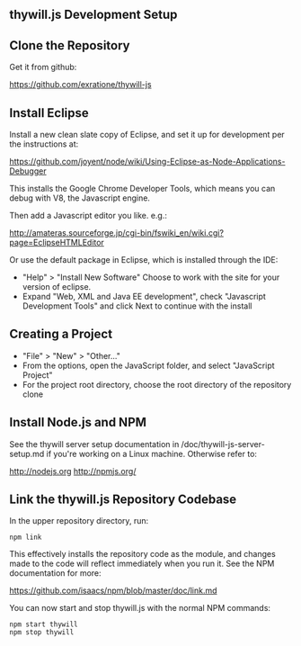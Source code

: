 thywill.js Development Setup
----------------------------

Clone the Repository
------------------------

Get it from github: 

https://github.com/exratione/thywill-js

Install Eclipse
---------------

Install a new clean slate copy of Eclipse, and set it up for development per the instructions at:

https://github.com/joyent/node/wiki/Using-Eclipse-as-Node-Applications-Debugger

This installs the Google Chrome Developer Tools, which means you can debug with V8, the Javascript engine.

Then add a Javascript editor you like. e.g.:

http://amateras.sourceforge.jp/cgi-bin/fswiki_en/wiki.cgi?page=EclipseHTMLEditor

Or use the default package in Eclipse, which is installed through the IDE:

  * "Help" > "Install New Software" Choose to work with the site for your version of eclipse.
  * Expand "Web, XML and Java EE development", check "Javascript Development Tools" and click Next to continue with the install

Creating a Project
------------------

  * "File" > "New" > "Other..."
  * From the options, open the JavaScript folder, and select "JavaScript Project"
  * For the project root directory, choose the root directory of the repository clone

Install Node.js and NPM
-----------------------

See the thywill server setup documentation in /doc/thywill-js-server-setup.md if you're working on a Linux machine. Otherwise refer to:

http://nodejs.org
http://npmjs.org/

Link the thywill.js Repository Codebase
--------------------------------------- 

In the upper repository directory, run:

    npm link

This effectively installs the repository code as the module, and changes made to the code will reflect immediately when you run it. See the NPM documentation for more:

https://github.com/isaacs/npm/blob/master/doc/link.md

You can now start and stop thywill.js with the normal NPM commands:

    npm start thywill
    npm stop thywill